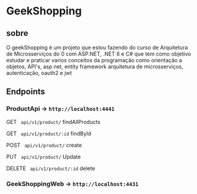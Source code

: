 # GeekShopping

## sobre
O geekShopping é um projeto que estou fazendo do curso de Arquitetura de Microsserviços do 0 com ASP.NET, .NET 6 e C#
que tem como objetivo estudar e praticar varios conceitos da programação como orientação a objetos, API's, asp net, entity framework
arquitetura de microsserviços, autenticação, oauth2 e jwt

## Endpoints
### ProductApi -> `http://localhost:4441`
GET `  api/v1/product/ ` findAllProducts

GET `  api/v1/product/:id ` findById

POST `  api/v1/product/ ` create

PUT `  api/v1/product/ `  Update

DELETE `  api/v1/product/:id ` delete

### GeekShoppingWeb -> `http://localhost:4431`

